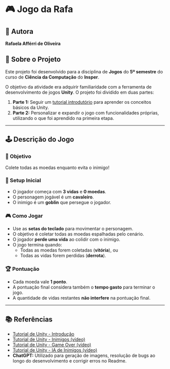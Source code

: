 # 🎮 Jogo da Rafa

## 👤 Autora
**Rafaela Afférri de Oliveira**

## 📝 Sobre o Projeto

Este projeto foi desenvolvido para a disciplina de **Jogos** do **5º semestre** do curso de **Ciência da Computação** do **Insper**.

O objetivo da atividade era adquirir familiaridade com a ferramenta de desenvolvimento de jogos **Unity**. O projeto foi dividido em duas partes:

1. **Parte 1:** Seguir um [tutorial introdutório](https://slender-ceder-1da.notion.site/Tutorial-Introdu-o-R-pida-1a6d1ae1773780a7a59cf823a8b599ec) para aprender os conceitos básicos da Unity.
2. **Parte 2:** Personalizar e expandir o jogo com funcionalidades próprias, utilizando o que foi aprendido na primeira etapa.

---

## 🕹️ Descrição do Jogo

### 🎯 Objetivo
Colete todas as moedas enquanto evita o inimigo!

### 🔧 Setup Inicial
- O jogador começa com **3 vidas** e **0 moedas**.
- O personagem jogável é um **cavaleiro**.
- O inimigo é um **goblin** que persegue o jogador.

### 🎮 Como Jogar
- Use as **setas do teclado** para movimentar o personagem.
- O objetivo é coletar todas as moedas espalhadas pelo cenário.
- O jogador **perde uma vida** ao colidir com o inimigo.
- O jogo termina quando:
  - Todas as moedas forem coletadas (**vitória**), ou
  - Todas as vidas forem perdidas (**derrota**).

### 🏆 Pontuação
- Cada moeda vale **1 ponto**.
- A pontuação final considera também o **tempo gasto** para terminar o jogo.
- A quantidade de vidas restantes **não interfere** na pontuação final.

---

## 📚 Referências

- [Tutorial de Unity - Introdução](https://slender-ceder-1da.notion.site/Tutorial-Introdu-o-R-pida-1a6d1ae1773780a7a59cf823a8b599ec)
- [Tutorial de Unity - Inimigos (vídeo)](https://www.youtube.com/watch?v=KF3EVjOhN4c)
- [Tutorial de Unity - Game Over (vídeo)](https://www.youtube.com/watch?v=KF3EVjOhN4c)
- [Tutorial de Unity - IA de Inimigos (vídeo)](https://www.youtube.com/watch?v=4XVn1q_oPmY)
- **ChatGPT:** Utilizado para geração de imagens, resolução de bugs ao longo do desenvolvimento e corrigir erros no Readme.
